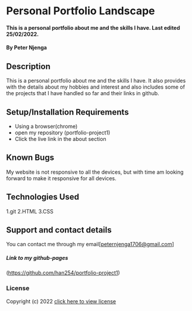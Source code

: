 # Personal Portfolio Landscape

#### This is a personal portfolio about me and the skills I have. Last edited 25/02/2022.

#### By **Peter Njenga**

## Description

This is a personal portfolio about me and the skills I have. It also provides with the details about my hobbies and interest and also includes some of the projects that I have handled so far and their links in github.

## Setup/Installation Requirements

- Using a browser(chrome)
- open my repository (portfolio-project1)
- Click the live link in the about section

## Known Bugs

My website is not responsive to all the devices, but with time am looking forward to make it responsive for all devices.

## Technologies Used

1.git
2.HTML
3.CSS

## Support and contact details

You can contact me through my email[peternjenga1706@gmail.com]

##### Link to my github-pages

(https://github.com/han254/portfolio-project1)

### License

Copyright (c) 2022 [click here to view license](LICENSE)
